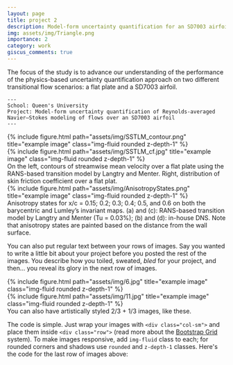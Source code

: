 ```yaml
---
layout: page
title: project 2
description: Model-form uncertainty quantification for an SD7003 airfoil
img: assets/img/Triangle.png
importance: 2
category: work
giscus_comments: true
---
```


The focus of the study is to advance our understanding of the performance of the physics-based uncertainty quantification approach on two different transitional flow scenarios: a flat plate and a SD7003 airfoil.

    ---
    School: Queen's University
    Project: Model-form uncertainty quantification of Reynolds-averaged Navier–Stokes modeling of flows over an SD7003 airfoil
    ---

<div class="row">
    <div class="col-sm mt-3 mt-md-0">
        {% include figure.html path="assets/img/SSTLM_contour.png" title="example image" class="img-fluid rounded z-depth-1" %}
    </div>
    <div class="col-sm mt-3 mt-md-0">
        {% include figure.html path="assets/img/SSTLM_cf.jpg" title="example image" class="img-fluid rounded z-depth-1" %}
    </div>
</div>
<div class="caption">
     On the left, contours of streamwise mean velocity over a flat plate using the RANS-based transition model by Langtry and Menter. Right, distribution of skin friction coefficient over a flat plat.
</div>
<div class="row">
    <div class="col-sm mt-3 mt-md-0">
        {% include figure.html path="assets/img/AnisotropyStates.png" title="example image" class="img-fluid rounded z-depth-1" %}
    </div>
</div>
<div class="caption">
    Anisotropy states for x/c = 0.15; 0.2; 0.3; 0.4; 0.5, and 0.6 on both the barycentric and Lumley’s invariant maps. (a) and (c): RANS-based transition model by Langtry and Menter (Tu = 0.03%); (b) and (d): in-house DNS. Note that anisotropy states are painted based on the distance from the wall surface.
</div>

You can also put regular text between your rows of images.
Say you wanted to write a little bit about your project before you posted the rest of the images.
You describe how you toiled, sweated, *bled* for your project, and then... you reveal its glory in the next row of images.


<div class="row justify-content-sm-center">
    <div class="col-sm-8 mt-3 mt-md-0">
        {% include figure.html path="assets/img/6.jpg" title="example image" class="img-fluid rounded z-depth-1" %}
    </div>
    <div class="col-sm-4 mt-3 mt-md-0">
        {% include figure.html path="assets/img/11.jpg" title="example image" class="img-fluid rounded z-depth-1" %}
    </div>
</div>
<div class="caption">
    You can also have artistically styled 2/3 + 1/3 images, like these.
</div>


The code is simple.
Just wrap your images with `<div class="col-sm">` and place them inside `<div class="row">` (read more about the <a href="https://getbootstrap.com/docs/4.4/layout/grid/">Bootstrap Grid</a> system).
To make images responsive, add `img-fluid` class to each; for rounded corners and shadows use `rounded` and `z-depth-1` classes.
Here's the code for the last row of images above:


